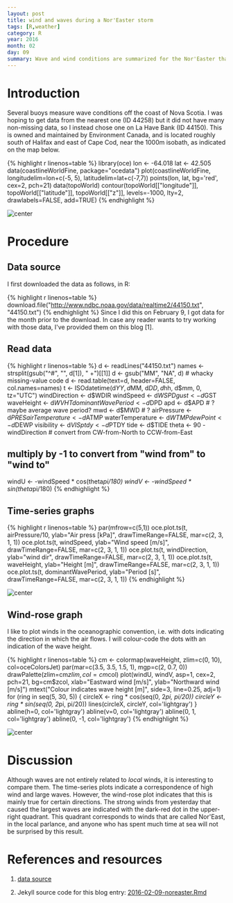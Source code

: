 ```yaml
---
layout: post
title: wind and waves during a Nor'Easter storm
tags: [R,weather]
category: R
year: 2016
month: 02
day: 09
summary: Wave and wind conditions are summarized for the Nor'Easter that hit eastern Canada February 8, 2016.
---
```


# Introduction



Several buoys measure wave conditions off the coast of Nova Scotia. I was
hoping to get data from the nearest one (ID 44258) but it did not have many
non-missing data, so I instead chose one on La Have Bank (ID 44150).  This is
owned and maintained by Environment Canada, and is located roughly south of
Halifax and east of Cape Cod, near the 1000m isobath, as indicated on the map
below.


{% highlight r linenos=table %}
library(oce)
lon <- -64.018
lat <- 42.505
data(coastlineWorldFine, package="ocedata")
plot(coastlineWorldFine, longitudelim=lon+c(-5, 5), latitudelim=lat+c(-7,7))
points(lon, lat, bg='red', cex=2, pch=21)
data(topoWorld)
contour(topoWorld[["longitude"]], topoWorld[["latitude"]], topoWorld[["z"]],
        levels=-1000, lty=2, drawlabels=FALSE, add=TRUE)
{% endhighlight %}

![center](http://dankelley.github.io/figs/2016-02-09-noreaster/unnamed-chunk-2-1.png) 

# Procedure

## Data source

I first downloaded the data as follows, in R:

{% highlight r linenos=table %}
download.file("http://www.ndbc.noaa.gov/data/realtime2/44150.txt", "44150.txt")
{% endhighlight %}
Since I did this on February 9, I got data for the month prior to the download.
In case any reader wants to try working with those data, I've provided them on
this blog [1].

## Read data


{% highlight r linenos=table %}
d <- readLines("44150.txt")
names <- strsplit(gsub("^#", "", d[1]), " +")[[1]]
d <- gsub("MM", "NA", d) # whacky missing-value code
d <- read.table(text=d, header=FALSE, col.names=names)
t <- ISOdatetime(d$YY, d$MM, d$DD, d$hh, d$mm, 0, tz="UTC")
windDirection <- d$WDIR
windSpeed <- d$WSPD
gust <- d$GST
waveHeight <- d$WVHT
dominantWavePeriod <- d$DPD
apd <- d$APD # ? maybe average wave period?
mwd <- d$MWD # ? 
airPressure <- d$PRES
airTemperature <- d$ATMP
waterTemperature <- d$WTMP
dewPoint <- d$DEWP
visibility <- d$VIS
ptdy <- d$PTDY
tide <- d$TIDE
theta <- 90 - windDirection # convert from CW-from-North to CCW-from-East
## multiply by -1 to convert from "wind from" to "wind to"
windU <- -windSpeed * cos(theta*pi/180)
windV <- -windSpeed * sin(theta*pi/180)
{% endhighlight %}

## Time-series graphs

{% highlight r linenos=table %}
par(mfrow=c(5,1))
oce.plot.ts(t, airPressure/10, ylab="Air press [kPa]", drawTimeRange=FALSE, mar=c(2, 3, 1, 1))
oce.plot.ts(t, windSpeed, ylab="Wind speed [m/s]", drawTimeRange=FALSE, mar=c(2, 3, 1, 1))
oce.plot.ts(t, windDirection, ylab="wind dir", drawTimeRange=FALSE, mar=c(2, 3, 1, 1))
oce.plot.ts(t, waveHeight, ylab="Height [m]", drawTimeRange=FALSE, mar=c(2, 3, 1, 1))
oce.plot.ts(t, dominantWavePeriod, ylab="Period [s]", drawTimeRange=FALSE, mar=c(2, 3, 1, 1))
{% endhighlight %}

![center](http://dankelley.github.io/figs/2016-02-09-noreaster/unnamed-chunk-5-1.png) 

## Wind-rose graph

I like to plot winds in the oceanographic convention, i.e. with dots indicating
the direction in which the air flows. I will colour-code the dots with an
indication of the wave height.


{% highlight r linenos=table %}
cm <- colormap(waveHeight, zlim=c(0, 10), col=oceColorsJet)
par(mar=c(3.5, 3.5, 1.5, 1), mgp=c(2, 0.7, 0))
drawPalette(zlim=cm$zlim, col=cm$col)
plot(windU, windV, asp=1, cex=2, pch=21, bg=cm$zcol,
     xlab="Eastward wind [m/s]", ylab="Northward wind [m/s]")
mtext("Colour indicates wave height [m]", side=3, line=0.25, adj=1)
for (ring in seq(5, 30, 5)) {
    circleX <- ring * cos(seq(0, 2*pi, pi/20))
    circleY <- ring * sin(seq(0, 2*pi, pi/20))
    lines(circleX, circleY, col='lightgray')
}
abline(h=0, col='lightgray')
abline(v=0, col='lightgray')
abline(0, 1, col='lightgray')
abline(0, -1, col='lightgray')
{% endhighlight %}

![center](http://dankelley.github.io/figs/2016-02-09-noreaster/unnamed-chunk-6-1.png) 

# Discussion

Although waves are not entirely related to *local* winds, it is interesting to
compare them. The time-series plots indicate a correspondence of high wind and
large waves. However, the wind-rose plot indicates that this is mainly true for
certain directions. The strong winds from yesterday that caused the largest
waves are indicated with the dark-red dot in the upper-right quadrant. This
quadrant corresponds to winds that are called Nor'East, in the local parlance,
and anyone who has spent much time at sea will not be surprised by this result.

# References and resources

1. [data source](https://raw.github.com/dankelley/dankelley.github.io/master/assets/44150.txt)

2. Jekyll source code for this blog entry: [2016-02-09-noreaster.Rmd](https://raw.github.com/dankelley/dankelley.github.io/master/assets/2016-02-09-noreaster.Rmd)



